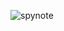 ![spynote](https://github.com/yuankong666/Ultimate-RAT-Collection/assets/128066597/1eb55c04-488f-4fef-8304-9ab1ebc19176)
